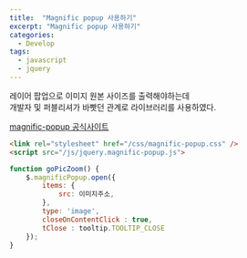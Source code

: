 ```yaml
---
title:  "Magnific popup 사용하기"
excerpt: "Magnific popup 사용하기"
categories:
  - Develop
tags:
  - javascript
  - jquery
---
```


레이어 팝업으로 이미지 원본 사이즈를 출력해야하는데  
개발자 및 퍼블리셔가 바빳던 관계로 라이브러리를 사용하였다.  

[magnific-popup 공식사이트](http://dimsemenov.com/plugins/magnific-popup/ )

```html
<link rel="stylesheet" href="/css/magnific-popup.css" /> 
<script src="/js/jquery.magnific-popup.js"> 

function goPicZoom() { 
    $.magnificPopup.open({ 
        items: { 
            src: 이미지주소, 
        }, 
        type: 'image', 
        closeOnContentClick : true, 
        tClose : tooltip.TOOLTIP_CLOSE 
    }); 
}
```